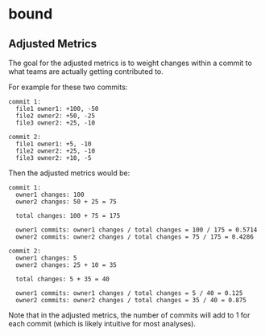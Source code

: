 # bound

## Adjusted Metrics

The goal for the adjusted metrics is to weight changes within a commit to what
teams are actually getting contributed to.

For example for these two commits:

```
commit 1:
  file1 owner1: +100, -50
  file2 owner2: +50, -25
  file3 owner2: +25, -10

commit 2:
  file1 owner1: +5, -10
  file2 owner2: +25, -10
  file3 owner2: +10, -5
```

Then the adjusted metrics would be:

```
commit 1:
  owner1 changes: 100
  owner2 changes: 50 + 25 = 75

  total changes: 100 + 75 = 175

  owner1 commits: owner1 changes / total changes = 100 / 175 = 0.5714
  owner2 commits: owner2 changes / total changes = 75 / 175 = 0.4286

commit 2:
  owner1 changes: 5
  owner2 changes: 25 + 10 = 35

  total changes: 5 + 35 = 40

  owner1 commits: owner1 changes / total changes = 5 / 40 = 0.125
  owner2 commits: owner2 changes / total changes = 35 / 40 = 0.875
```

Note that in the adjusted metrics, the number of commits will add to 1 for each
commit (which is likely intuitive for most analyses).
